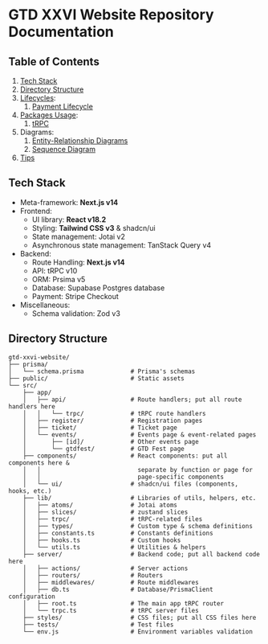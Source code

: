 # GTD XXVI Website Repository Documentation

## Table of Contents

1. [Tech Stack](#tech-stack)
2. [Directory Structure](#directory-structure)
3. [Lifecycles](./lifecycles.md):
   1. [Payment Lifecycle](./lifecycles.md#payment-lifecycle)
4. [Packages Usage](./packages-usage.md):
   1. [tRPC](./packages-usage.md#trpc)
5. Diagrams:
   1. [Entity-Relationship Diagrams](./er-diagrams.md)
   2. [Sequence Diagram](./sequence-diagrams.md)
6. [Tips](./tips.md)

## Tech Stack

- Meta-framework: **Next.js v14**
- Frontend:
  - UI library: **React v18.2**
  - Styling: **Tailwind CSS v3** & shadcn/ui
  - State management: Jotai v2
  - Asynchronous state management: TanStack Query v4
- Backend:
  - Route Handling: **Next.js v14**
  - API: tRPC v10
  - ORM: Prsima v5
  - Database: Supabase Postgres database
  - Payment: Stripe Checkout
- Miscellaneous:
  - Schema validation: Zod v3

## Directory Structure

```
gtd-xxvi-website/
├── prisma/
│   └── schema.prisma             # Prisma's schemas
├── public/                       # Static assets
└── src/
    ├── app/
    │   ├── api/                  # Route handlers; put all route handlers here
    │   │   └── trpc/             # tRPC route handlers
    │   ├── register/             # Registration pages
    │   ├── ticket/               # Ticket page
    │   └── events/               # Events page & event-related pages
    │       ├── [id]/             # Other events page
    │       └── gtdfest/          # GTD Fest page
    ├── components/               # React components: put all components here &
    │   │                           separate by function or page for
    │   │                           page-specific components
    │   └── ui/                   # shadcn/ui files (components, hooks, etc.)
    ├── lib/                      # Libraries of utils, helpers, etc.
    │   ├── atoms/                # Jotai atoms
    │   ├── slices/               # zustand slices
    │   ├── trpc/                 # tRPC-related files
    │   ├── types/                # Custom type & schema definitions
    │   ├── constants.ts          # Constants definitions
    │   ├── hooks.ts              # Custom hooks
    │   └── utils.ts              # Utilities & helpers
    ├── server/                   # Backend code; put all backend code here
    │   ├── actions/              # Server actions
    │   ├── routers/              # Routers
    │   ├── middlewares/          # Route middlewares
    │   ├── db.ts                 # Database/PrismaClient configuration
    │   ├── root.ts               # The main app tRPC router
    │   └── trpc.ts               # tRPC server files
    ├── styles/                   # CSS files; put all CSS files here
    ├── tests/                    # Test files
    └── env.js                    # Environment variables validation
```
